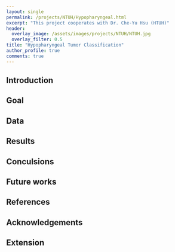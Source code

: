 ```yaml
---
layout: single
permalink: /projects/NTUH/Hypopharyngeal.html
excerpt: "This project cooperates with Dr. Che-Yu Hsu (HTUH)"
header:
  overlay_image: /assets/images/projects/NTUH/NTUH.jpg
  overlay_filter: 0.5
title: "Hypopharyngeal Tumor Classification"
author_profile: true
comments: true
---
```


## Introduction


## Goal


## Data


## Results


## Conculsions


## Future works


## References


## Acknowledgements


## Extension


